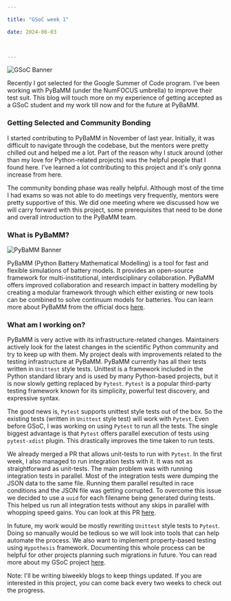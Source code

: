 ```yaml
---

title: "GSoC week 1"

date: 2024-06-03

  

---
```


![GSoC Banner](/GSoC_Banner.png)


  

Recently I got selected for the Google Summer of Code program. I've been working with PyBaMM (under the NumFOCUS umbrella) to improve their test suit. This blog will touch more on my experience of getting accepted as a GSoC student and my work till now and for the future at PyBaMM.

### Getting Selected and Community Bonding

I started contributing to PyBaMM in November of last year.  Initially, it was difficult to navigate through the codebase, but the mentors were pretty chilled out and helped me a lot. Part of the reason why I stuck around (other than my love for Python-related projects) was the helpful people that I found here. I've learned a lot contributing to this project and it's only gonna increase from here.

The community bonding phase was really helpful. Although most of the time I had exams so was not able to do meetings very frequently, mentors were pretty supportive of this. We did one meeting where we discussed how we will carry forward with this project, some prerequisites that need to be done and overall introduction to the PyBaMM team.

### What is PyBaMM?


![PyBaMM Banner](/Pybamm_banner.png)



PyBaMM (Python Battery Mathematical Modelling) is a tool for fast and flexible simulations of battery models. It provides an open-source framework for multi-institutional, interdisciplinary collaboration. PyBaMM offers improved collaboration and research impact in battery modelling by creating a modular framework through which either existing or new tools can be combined to solve continuum models for batteries. You can learn more about PyBaMM from the official docs [here](https://pybamm.org/).


### What am I working on?


PyBaMM is very active with its infrastructure-related changes. Maintainers actively look for the latest changes in the scientific Python community and try to keep up with them. My project deals with improvements related to the testing infrastructure at PyBaMM. PyBaMM currently has all their tests written in `Unittest` style tests. Unittest is a framework included in the Python standard library and is used by many Python-based projects, but it is now slowly getting replaced by `Pytest`. `Pytest` is a popular third-party testing framework known for its simplicity, powerful test discovery, and expressive syntax.

The good news is, `Pytest` supports unittest style tests out of the box. So the existing tests (written in `Unittest` style test) will work with `Pytest`. Even before GSoC, I was working on using `Pytest` to run all the tests. The single biggest advantage is that `Pytest` offers parallel execution of tests using `pytest-xdist` plugin. This drastically improves the time taken to run tests. 

We already merged a PR that allows unit-tests to run with `Pytest`. In the first week, I also managed to run integration tests with it. It was not as straightforward as unit-tests. The main problem was with running integration tests in parallel. Most of the integration tests were dumping the JSON data to the same file. Running them parallel resulted in race conditions and the JSON file was getting corrupted. To overcome this issue we decided to use a `uuid` for each filename being generated during tests. This helped us run all integration tests without any skips in parallel with whopping speed gains. You can look at this PR [here](https://github.com/pybamm-team/PyBaMM/pull/4125). 

In future, my work would be mostly rewriting `Unittest` style tests to `Pytest`. Doing so manually would be tedious so we will look into tools that can help automate the process. We also want to implement property-based testing using `Hypothesis` framework. Documenting this whole process can be helpful for other projects planning such migrations in future. You can read more about my GSoC project [here](https://summerofcode.withgoogle.com/programs/2024/projects/gnFfAnqb).


Note: I'll be writing biweekly blogs to keep things updated. If you are interested in this project, you can come back every two weeks to check out the progress. 